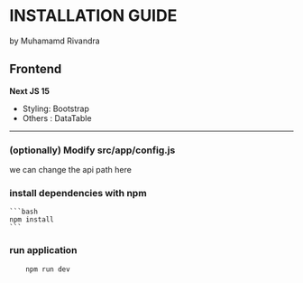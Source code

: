 # INSTALLATION GUIDE

by Muhamamd Rivandra

## Frontend

**Next JS 15**

-   Styling: Bootstrap
-   Others : DataTable

---

### (optionally) Modify src/app/config.js

we can change the api path here

### install dependencies with npm

    ```bash
    npm install
    ```

### run application

```bash
    npm run dev
```

